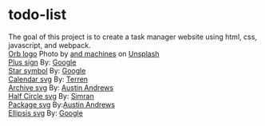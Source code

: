 # todo-list

The goal of this project is to create a task manager website using html, css, javascript, and webpack.
<br>
[Orb logo](./src/orb-logo.jpg) Photo by <a href="https://unsplash.com/@and_machines?utm_source=unsplash&utm_medium=referral&utm_content=creditCopyText">and machines</a> on <a href="https://unsplash.com/photos/vqTWfa4DjEk?utm_source=unsplash&utm_medium=referral&utm_content=creditCopyText">Unsplash</a>
<br>
[Plus sign](./src/plus.svg) By: <a href="https://pictogrammers.com/contributor/google/">Google</a>
<br>
[Star symbol](./src/star.svg) By: <a href="https://pictogrammers.com/contributor/google/">Google</a>
<br>
[Calendar svg](./src/calendar-month.svg) By: <a href="https://pictogrammers.com/contributor/terreng/">Terren</a>
<br>
[Archive svg](./src/archive.svg) By: <a href="https://pictogrammers.com/contributor/Templarian/">Austin Andrews</a>
<br>
[Half Circle svg](./src/circle-half-full.svg) By: <a href="https://pictogrammers.com/contributor/Simran-B/">Simran</a>
<br>
[Package svg](./src/package-variant-closed.svg) By:<a href="https://pictogrammers.com/contributor/Templarian/">Austin Andrews</a>
<br>
[Ellipsis svg](./src/dots-horizontal.svg) By: <a href="https://pictogrammers.com/contributor/google/">Google</a>